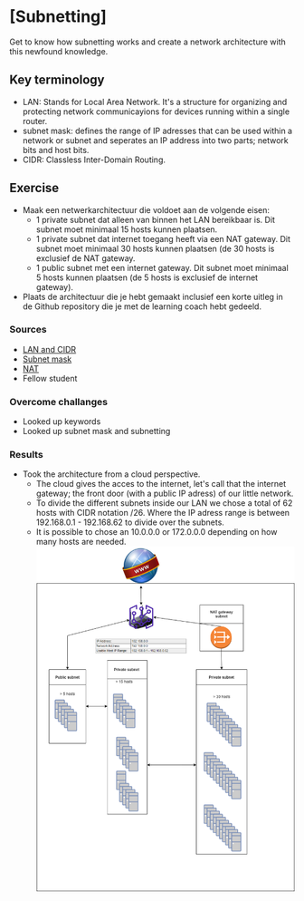 # [Subnetting]
Get to know how subnetting works and create a network architecture with this newfound knowledge. 

## Key terminology
- LAN: Stands for Local Area Network. It's a structure for organizing and protecting network communicayions for devices running within a single router. 
- subnet mask: defines the range of IP adresses that can be used within a network or subnet and seperates an IP address into two parts; network bits and host bits.
- CIDR: Classless Inter-Domain Routing. 

## Exercise
- Maak een netwerkarchitectuur die voldoet aan de volgende eisen:
  -  1 private subnet dat alleen van binnen het LAN bereikbaar is. Dit subnet moet minimaal 15 hosts kunnen plaatsen.
  - 1 private subnet dat internet toegang heeft via een NAT gateway. Dit subnet moet minimaal 30 hosts kunnen plaatsen (de 30 hosts is exclusief de NAT gateway.
  - 1 public subnet met een internet gateway. Dit subnet moet minimaal 5 hosts kunnen plaatsen (de 5 hosts is exclusief de internet gateway).
- Plaats de architectuur die je hebt gemaakt inclusief een korte uitleg in de Github repository die je met de learning coach hebt gedeeld.

### Sources
-   [LAN and CIDR](https://www.freecodecamp.org/news/what-is-a-lan-local-area-network-explained-in-plain-english/)
-   [Subnet mask](https://www.freecodecamp.org/news/subnet-mask-definition/)
-   [NAT](https://www.uturndata.com/2021/02/23/aws-quick-tips-internet-gateways-nat-gateways-and-nat-instances/#:~:text=A%20NAT%20Gateway%20is%20an,created%20in%20a%20public%20subnet.)
-   Fellow student
  

### Overcome challanges
- Looked up keywords
- Looked up subnet mask and subnetting

### Results
- Took the architecture from a cloud perspective. 
  - The cloud gives the acces to the internet, let's call that the internet gateway; the front door (with a public IP adress) of our little network. 
  - To divide the different subnets inside our LAN we chose a total of 62 hosts with CIDR notation /26. Where the IP adress range is between 192.168.0.1 - 192.168.62 to divide over the subnets. 
  - It is possible to chose an 10.0.0.0 or 172.0.0.0 depending on how many hosts are needed. 
![Architecture](../00_includes/NTW/NTW06-_architecture2.png)
